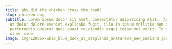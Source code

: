 ```yaml
---
title: Why did the chicken cross the road?
slug: chicken-dog
subtitle: Lorem ipsum dolor sit amet, consectetur adipisicing elit.  Accusamus
  at dolor dolore eveniet explicabo fugit, illo in ipsum mollitia nam optio
  perferendis quaerat quas quasi reiciendis sequi totam vel velit. To get to the
  other side.
image: img/1200px-whio_blue_duck_at_staglands_akatarawa_new_zealand.jpeg
---
```

